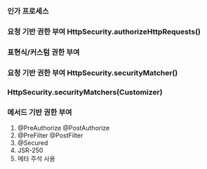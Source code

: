 ### 인가 프로세스 

### 요청 기반 권한 부여 HttpSecurity.authorizeHttpRequests()

### 표현식/커스텀 권한 부여 

### 요청 기반 권한 부여 HttpSecurity.securityMatcher()

### HttpSecurity.securityMatchers(Customizer<RequestMatcherConfigurer>)

### 메서드 기반 권한 부여
1. @PreAuthorize @PostAuthorize
2. @PreFilter @PostFilter
3. @Secured
4. JSR-250
5. 메타 주석 사용